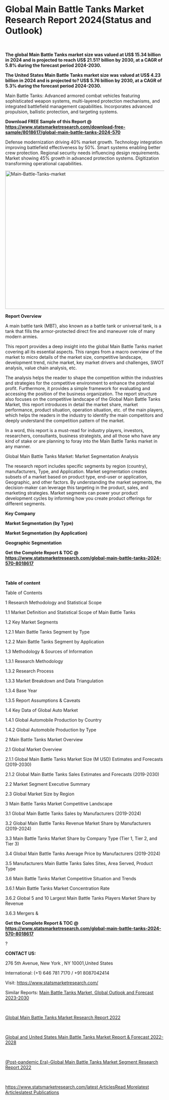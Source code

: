 <h1>Global Main Battle Tanks Market Research Report 2024(Status and Outlook)</h1><br/><p><strong>The global Main Battle Tanks market size was valued at US$ 15.34 billion in 2024 and is projected to reach US$ 21.51? billion by 2030, at a <strong>CAGR</strong> of 5.8% during the forecast period 2024-2030.</strong></p>
 
 
 
 <p><strong>The United States Main Battle Tanks market size was valued at US$ 4.23 billion in 2024 and is projected to? US$ 5.76 billion by 2030, at a <strong>CAGR</strong> of 5.3% during the forecast period 2024-2030.</strong></p>
 
 
 
 <p>Main Battle Tanks: Advanced armored combat vehicles featuring sophisticated weapon systems, multi-layered protection mechanisms, and integrated battlefield management capabilities. Incorporates advanced propulsion, ballistic protection, and targeting systems.</p>
 
 
 
 <p><strong>Download FREE Sample of this Report @ <a href="https://www.statsmarketresearch.com/download-free-sample/8018617/global-main-battle-tanks-2024-570">https://www.statsmarketresearch.com/download-free-sample/8018617/global-main-battle-tanks-2024-570</a></strong></p>
 
 
 
 <p>Defense modernization driving 40% market growth. Technology integration improving battlefield effectiveness by 50%. Smart systems enabling better crew protection. Regional security needs influencing design requirements. Market showing 45% growth in advanced protection systems. Digitization transforming operational capabilities.</p>
 
 
 
 <p><img alt="Main-Battle-Tanks-market" src="https://www.grandresearchstore.com/assets/report-images/Main_Battle_Tanks_market.png" style="width: 730px; height: 438px;" /></p>
 
 
 
 <p><strong>Report Overview</strong></p>
 
 
 
 <p>A main battle tank (MBT), also known as a battle tank or universal tank, is a tank that fills the armor-protected direct fire and maneuver role of many modern armies.</p>
 
 
 
 <p>This report provides a deep insight into the global Main Battle Tanks market covering all its essential aspects. This ranges from a macro overview of the market to micro details of the market size, competitive landscape, development trend, niche market, key market drivers and challenges, SWOT analysis, value chain analysis, etc.</p>
 
 
 
 <p>The analysis helps the reader to shape the competition within the industries and strategies for the competitive environment to enhance the potential profit. Furthermore, it provides a simple framework for evaluating and accessing the position of the business organization. The report structure also focuses on the competitive landscape of the Global Main Battle Tanks Market, this report introduces in detail the market share, market performance, product situation, operation situation, etc. of the main players, which helps the readers in the industry to identify the main competitors and deeply understand the competition pattern of the market.</p>
 
 
 
 <p>In a word, this report is a must-read for industry players, investors, researchers, consultants, business strategists, and all those who have any kind of stake or are planning to foray into the Main Battle Tanks market in any manner.</p>
 
 
 
 <p>Global Main Battle Tanks Market: Market Segmentation Analysis</p>
 
 
 
 <p>The research report includes specific segments by region (country), manufacturers, Type, and Application. Market segmentation creates subsets of a market based on product type, end-user or application, Geographic, and other factors. By understanding the market segments, the decision-maker can leverage this targeting in the product, sales, and marketing strategies. Market segments can power your product development cycles by informing how you create product offerings for different segments.</p>
 
 
 
 <p><strong>Key Company</strong></p>
 
 
 
 <p><strong>Market Segmentation (by Type)</strong></p>
 
 
 
 <p><strong>Market Segmentation (<strong>by Application</strong>)</strong></p>
 
 
 
 <p><strong>Geographic Segmentation</strong></p>
 
 
 
 <div><b>Get the Complete Report & TOC @ <a href="https://www.statsmarketresearch.com/global-main-battle-tanks-2024-570-8018617">https://www.statsmarketresearch.com/global-main-battle-tanks-2024-570-8018617</a></b></div>
 
 
 
 <p><br />
 
 <b>Table of content</b></p>
 
 
 
 <p>Table of Contents<br />
 
 1 Research Methodology and Statistical Scope<br />
 
 1.1 Market Definition and Statistical Scope of Main Battle Tanks<br />
 
 1.2 Key Market Segments<br />
 
 1.2.1 Main Battle Tanks Segment by Type<br />
 
 1.2.2 Main Battle Tanks Segment by Application<br />
 
 1.3 Methodology & Sources of Information<br />
 
 1.3.1 Research Methodology<br />
 
 1.3.2 Research Process<br />
 
 1.3.3 Market Breakdown and Data Triangulation<br />
 
 1.3.4 Base Year<br />
 
 1.3.5 Report Assumptions & Caveats<br />
 
 1.4 Key Data of Global Auto Market<br />
 
 1.4.1 Global Automobile Production by Country<br />
 
 1.4.2 Global Automobile Production by Type<br />
 
 2 Main Battle Tanks Market Overview<br />
 
 2.1 Global Market Overview<br />
 
 2.1.1 Global Main Battle Tanks Market Size (M USD) Estimates and Forecasts (2019-2030)<br />
 
 2.1.2 Global Main Battle Tanks Sales Estimates and Forecasts (2019-2030)<br />
 
 2.2 Market Segment Executive Summary<br />
 
 2.3 Global Market Size by Region<br />
 
 3 Main Battle Tanks Market Competitive Landscape<br />
 
 3.1 Global Main Battle Tanks Sales by Manufacturers (2019-2024)<br />
 
 3.2 Global Main Battle Tanks Revenue Market Share by Manufacturers (2019-2024)<br />
 
 3.3 Main Battle Tanks Market Share by Company Type (Tier 1, Tier 2, and Tier 3)<br />
 
 3.4 Global Main Battle Tanks Average Price by Manufacturers (2019-2024)<br />
 
 3.5 Manufacturers Main Battle Tanks Sales Sites, Area Served, Product Type<br />
 
 3.6 Main Battle Tanks Market Competitive Situation and Trends<br />
 
 3.6.1 Main Battle Tanks Market Concentration Rate<br />
 
 3.6.2 Global 5 and 10 Largest Main Battle Tanks Players Market Share by Revenue<br />
 
 3.6.3 Mergers &</p>
 
 
 
 <div><b>Get the Complete Report & TOC @ <a href="https://www.statsmarketresearch.com/global-main-battle-tanks-2024-570-8018617">https://www.statsmarketresearch.com/global-main-battle-tanks-2024-570-8018617</a></b></div>
 
 
 
 <p>? </p>
 
 
 
 <p><b>CONTACT US:</b><br />
 
 276 5th Avenue, New York , NY 10001,United States<br />
 
 International: (+1) 646 781 7170 / +91 8087042414<br />
 
 Visit: <a href="https://www.statsmarketresearch.com/">https://www.statsmarketresearch.com/</a><br />
 
 Similar Reports: <a href="https://www.statsmarketresearch.com/global-main-battle-tanks-2024-570-8018617">Main Battle Tanks Market, Global Outlook and Forecast 2023-2030</a><br />
 
 <br />
 
 <a href="https://www.statsmarketresearch.com/global-main-battle-tanks-2024-570-8018617">Global Main Battle Tanks Market Research Report 2022</a><br />
 
 <br />
 
 <a href="https://www.statsmarketresearch.com/global-main-battle-tanks-2024-570-8018617">Global and United States Main Battle Tanks Market Report & Forecast 2022-2028</a><br />
 
 <br />
 
 <a href="https://www.statsmarketresearch.com/global-main-battle-tanks-2024-570-8018617">(Post-pandemic Era)-Global Main Battle Tanks Market Segment Research Report 2022</a><br />
 
 <br />
 
 <a href="https://gyeongbokgung.com">https://www.statsmarketresearch.com/</a><a href="https://hallyeomaritime.com">latest Articles</a><a href="https://jingwansa.com">Read More</a><a href="https://nguoiviet.jp/">latest Articles</a><a href="https://www.intelmarketresearch.com/">latest Publications</a></p>